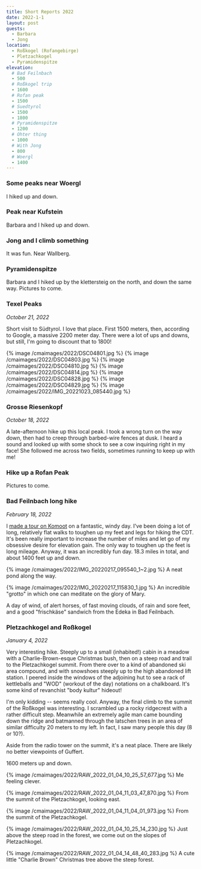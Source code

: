 ```yaml
---
title: Short Reports 2022
date: 2022-1-1
layout: post
guests:
  - Barbara
  - Jong
location:
  - Roßkogel (Rofangebirge)
  - Pletzachkogel
  - Pyramidenspitze
elevation:
  # Bad Feilnbach
  - 500
  # Roßkogel trip
  - 1600
  # Rofan peak
  - 1500
  # Suedtyrol
  - 1500
  - 1800
  # Pyramidenspitze
  - 1200
  # Ohter thing
  - 1000
  # With Jong
  - 800
  # Woergl
  - 1400
---
```


### Some peaks near Woergl

I hiked up and down.

### Peak near Kufstein

Barbara and I hiked up and down.

### Jong and I climb something

It was fun. Near Wallberg.

### Pyramidenspitze

Barbara and I hiked up by the klettersteig on the north, and down the same
way. Pictures to come.

### Texel Peaks
_October 21, 2022_

Short visit to Südtyrol. I love that place. First 1500 meters, then, according
to Google, a massive 2200 meter day. There were a lot of ups and downs, but
still, I'm going to discount that to 1800!

{% image /cmaimages/2022/DSC04801.jpg %}
{% image /cmaimages/2022/DSC04803.jpg %}
{% image /cmaimages/2022/DSC04810.jpg %}
{% image /cmaimages/2022/DSC04814.jpg %}
{% image /cmaimages/2022/DSC04828.jpg %}
{% image /cmaimages/2022/DSC04829.jpg %}
{% image /cmaimages/2022/IMG_20221023_085440.jpg %}

### Grosse Riesenkopf
_October 18, 2022_

A late-afternoon hike up this local peak.
I took a wrong turn on the way down, then had to creep through barbed-wire
fences at dusk. I heard a sound and looked up with some shock to see a
cow inquiring right in my face! She followed me across two fields, sometimes
running to keep up with me!

### Hike up a Rofan Peak

Pictures to come.

### Bad Feilnbach long hike
_February 18, 2022_

I [made a tour on Komoot](https://www.komoot.com/tour/675454148)
on a fantastic, windy day. I've been doing a lot of long, relatively
flat walks to toughen up my feet and legs for hiking the CDT.
It's been really important to increase the number of miles and
let go of my obsessive desire for elevation gain. The only way
to toughen up the feet is long mileage. Anyway, it was an incredibly
fun day. 18.3 miles in total, and about 1400 feet up and down.

{% image /cmaimages/2022/IMG_20220217_095540_1~2.jpg %}
A neat pond along the way.

{% image /cmaimages/2022/IMG_20220217_115830_1.jpg %}
An incredible "grotto" in which one can meditate on the glory of Mary.

A day of wind, of alert horses, of fast moving clouds, of rain
and sore feet, and a good "frischkäse" sandwich from the Edeka in Bad Feilnbach.

### Pletzachkogel and Roßkogel
_January 4, 2022_

Very interesting hike. Steeply up to a small (inhabited!) cabin
in a meadow with a Charlie-Brown-esque Christmas bush, then
on a steep road and trail to the Pletzachkogel summit. From
there over to a kind of abandoned ski area compound, and with
snowshoes steeply up to the high abandoned lift station.
I peered inside the windows of the adjoining hut to see a rack
of kettleballs and "WOD" (workout of the day) notations on a
chalkboard. It's some kind of revanchist "body kultur" hideout!

I'm only kidding -- seems really cool. Anyway, the final climb
to the summit of the Roßkogel was interesting. I scrambled up
a rocky ridgecrest with a rather difficult step. Meanwhile an
extremely agile man came bounding down the ridge and batmanned
through the latschen trees in an area of similar difficulty
20 meters to my left. In fact, I saw many people this day (8 or 10?).

Aside from the radio tower on the summit, it's a neat place.
There are likely no better viewpoints of Guffert.

1600 meters up and down.

{% image /cmaimages/2022/RAW_2022_01_04_10_25_57_677.jpg %}
Me feeling clever.

{% image /cmaimages/2022/RAW_2022_01_04_11_03_47_870.jpg %}
From the summit of the Pletzachkogel, looking east.

{% image /cmaimages/2022/RAW_2022_01_04_11_04_01_973.jpg %}
From the summit of the Pletzachkogel.

{% image /cmaimages/2022/RAW_2022_01_04_10_25_14_230.jpg %}
Just above the steep road in the forest, we come out on the slopes
of Pletzachkogel.

{% image /cmaimages/2022/RAW_2022_01_04_14_48_40_283.jpg %}
A cute little "Charlie Brown" Christmas tree above the steep forest.
